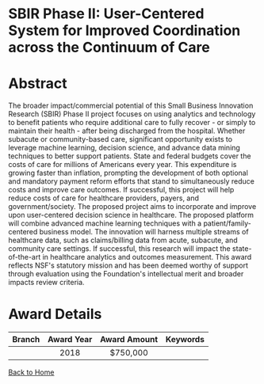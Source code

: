 
SBIR Phase II: User-Centered System for Improved Coordination across the Continuum of Care
==========================================================================================

# Abstract


The broader impact/commercial potential of this Small Business Innovation Research (SBIR) Phase II project focuses on using analytics and technology to benefit patients who require additional care to fully recover - or simply to maintain their health - after being discharged from the hospital. Whether subacute or community-based care, significant opportunity exists to leverage machine learning, decision science, and advance data mining techniques to better support patients. State and federal budgets cover the costs of care for millions of Americans every year. This expenditure is growing faster than inflation, prompting the development of both optional and mandatory payment reform efforts that stand to simultaneously reduce costs and improve care outcomes. If successful, this project will help reduce costs of care for healthcare providers, payers, and government/society. The proposed project aims to incorporate and improve upon user-centered decision science in healthcare. The proposed platform will combine advanced machine learning techniques with a patient/family-centered business model. The innovation will harness multiple streams of healthcare data, such as claims/billing data from acute, subacute, and community care settings. If successful, this research will impact the state-of-the-art in healthcare analytics and outcomes measurement. This award reflects NSF's statutory mission and has been deemed worthy of support through evaluation using the Foundation's intellectual merit and broader impacts review criteria.  

# Award Details

|Branch|Award Year|Award Amount|Keywords|
| :---: | :---: | :---: | :---: |
||2018|$750,000||
  
  


[Back to Home](https://github.com/chrischow/dod_sbir_awards/JT/#383)